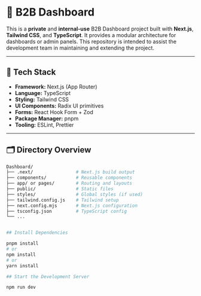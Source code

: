 # 🧭 B2B Dashboard 

This is a **private** and **internal-use** B2B Dashboard project built with **Next.js**, **Tailwind CSS**, and **TypeScript**. It provides a modular architecture for dashboards or admin panels. This repository is intended to assist the development team in maintaining and extending the project.

---

## 🔧 Tech Stack

- **Framework:** Next.js (App Router)
- **Language:** TypeScript
- **Styling:** Tailwind CSS
- **UI Components:** Radix UI primitives
- **Forms:** React Hook Form + Zod
- **Package Manager:** pnpm
- **Tooling:** ESLint, Prettier

---

## 🗂️ Directory Overview

```bash
Dashboard/
├── .next/                # Next.js build output
├── components/           # Reusable components
├── app/ or pages/        # Routing and layouts
├── public/               # Static files
├── styles/               # Global styles (if used)
├── tailwind.config.js    # Tailwind setup
├── next.config.mjs       # Next.js configuration
├── tsconfig.json         # TypeScript config
└── ...


## Install Dependencies

pnpm install
# or
npm install
# or
yarn install

## Start the Development Server

npm run dev
